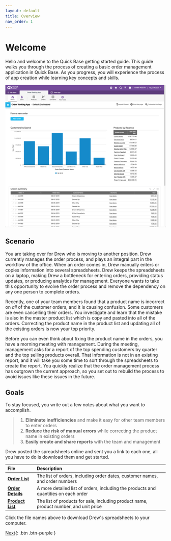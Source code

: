 ```yaml
---
layout: default
title: Overview
nav_order: 1
---
```


# Welcome

Hello and welcome to the Quick Base getting started guide. This guide walks you through the process of creating a basic order management application in Quick Base. As you progress, you will experience the process of app creation while learning key concepts and skills.

![](assets/images/image-75.png)

## Scenario

You are taking over for Drew who is moving to another position. Drew currently manages the order process, and plays an integral part in the workflow of the office. When an order comes in, Drew manually enters or copies information into several spreadsheets. Drew keeps the spreadsheets on a laptop, making Drew a bottleneck for entering orders, providing status updates, or producing analytics for management. Everyone wants to take this opportunity to evolve the order process and remove the dependency on any one person to complete orders.

Recently, one of your team members found that a product name is incorrect on _all_ of the customer orders, and it is causing confusion.  Some customers are even cancelling their orders. You investigate and learn that the mistake is also in the master product list which is copy and pasted into all of the orders. Correcting the product name in the product list and updating all of the existing orders is now your top priority.

Before you can even think about fixing the product name in the orders, you have a morning meeting with management. During the meeting, management asks for a report of the top spending customers by quarter and the top selling products overall. That information is not in an existing report, and it will take you some time to sort through the spreadsheets to create the report. You quickly realize that the order management process has outgrown the current approach, so you set out to rebuild the process to avoid issues like these issues in the future.

## Goals

To stay focused, you write out a few notes about what you want to accomplish.

> 1. **Eliminate inefficiencies** and make it easy for other team members to enter orders
> 2. **Reduce the risk of manual errors** while correcting the product name in existing orders
> 3. **Easily create and share reports** with the team and management

Drew posted the spreadsheets online and sent you a link to each one, all you have to do is download them and get started.
 
| File                                           | Description                                                                          |
|:-----------------------------------------------|:-------------------------------------------------------------------------------------|
| [**Order List**](/assets/data/OrderList.xlsx)      | The list of orders, including order dates, customer names, and order numbers           |
| [**Order Details**](/assets/data/OrderDetails.xlsx) | A more detailed list of orders, including the products and quantities on each order  |
| [**Product List**](/assets/data/ProductList.xlsx)   | The list of products for sale, including product name, product number, and unit price  |

Click the file names above to download Drew's spreadsheets to your computer.

[Next](createApp.html){: .btn .btn-purple }